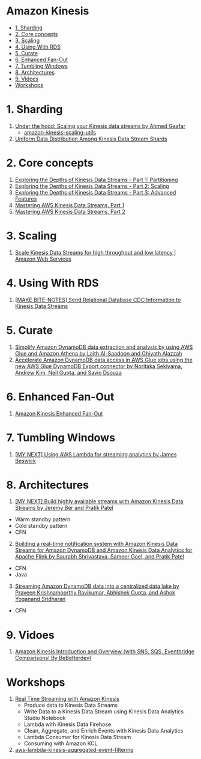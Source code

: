
<H1>Amazon Kinesis</h1>

<!-- TOC -->

- [1. Sharding](#1-sharding)
- [2. Core concepts](#2-core-concepts)
- [3. Scaling](#3-scaling)
- [4. Using With RDS](#4-using-with-rds)
- [5. Curate](#5-curate)
- [6. Enhanced Fan-Out](#6-enhanced-fan-out)
- [7. Tumbling Windows](#7-tumbling-windows)
- [8. Architectures](#8-architectures)
- [9. Vidoes](#9-vidoes)
- [Workshops](#workshops)

<!-- /TOC -->

# 1. Sharding
1. [Under the hood: Scaling your Kinesis data streams by Ahmed Gaafar](https://aws.amazon.com/blogs/big-data/under-the-hood-scaling-your-kinesis-data-streams/)
    - [amazon-kinesis-scaling-utils](https://github.com/awslabs/amazon-kinesis-scaling-utils)
2. [Uniform Data Distribution Among Kinesis Data Stream Shards](https://medium.com/onebyte-llc/uniform-data-distribution-among-kinesis-data-stream-shards-7d350bca4a99)

# 2. Core concepts
1. [Exploring the Depths of Kinesis Data Streams - Part 1: Partitioning](https://www.trek10.com/blog/exploring-the-depths-of-kinesis-data-streams---part-1-partitioning)
2. [Exploring the Depths of Kinesis Data Streams - Part 2: Scaling](https://www.trek10.com/blog/exploring-the-depths-of-kinesis-data-streams---part-2-scaling)
3. [Exploring the Depths of Kinesis Data Streams - Part 3: Advanced Features](https://www.trek10.com/blog/exploring-the-depths-of-kinesis-data-streams-part-3-advanced-features)
4. [Mastering AWS Kinesis Data Streams, Part 1](https://dev.solita.fi/2020/05/28/kinesis-streams-part-1.html)
5. [Mastering AWS Kinesis Data Streams, Part 2](https://dev.solita.fi/2020/12/21/kinesis-streams-part-2.html)

# 3. Scaling

1. [Scale Kinesis Data Streams for high throughput and low latency | Amazon Web Services](https://www.youtube.com/watch?v=oAliBHw_08M)

# 4. Using With RDS

1. [[MAKE BITE-NOTES] Send Relational Database CDC Information to Kinesis Data Streams](https://www.youtube.com/watch?v=xfAJfKDwdIA)

# 5. Curate

1. [Simplify Amazon DynamoDB data extraction and analysis by using AWS Glue and Amazon Athena by Laith Al-Saadoon and Ghiyath Alazzah](https://aws.amazon.com/blogs/database/simplify-amazon-dynamodb-data-extraction-and-analysis-by-using-aws-glue-and-amazon-athena/)
2. [Accelerate Amazon DynamoDB data access in AWS Glue jobs using the new AWS Glue DynamoDB Export connector by Noritaka Sekiyama, Andrew Kim, Neil Gupta, and Savio Dsouza](https://aws.amazon.com/blogs/big-data/accelerate-amazon-dynamodb-data-access-in-aws-glue-jobs-using-the-new-aws-glue-dynamodb-elt-connector/)

# 6. Enhanced Fan-Out

1. [Amazon Kinesis Enhanced Fan-Out](https://medium.com/avmconsulting-blog/amazon-kinesis-enhanced-fan-out-4e500411a414)

# 7. Tumbling Windows

1. [[MY NEXT] Using AWS Lambda for streaming analytics by James Beswick ](https://aws.amazon.com/blogs/compute/using-aws-lambda-for-streaming-analytics/)

# 8. Architectures

1. [[MY NEXT] Build highly available streams with Amazon Kinesis Data Streams by Jeremy Ber and Pratik Patel](https://aws.amazon.com/blogs/big-data/build-highly-available-streams-with-amazon-kinesis-data-streams/)
- Warm standby pattern
- Cold standby pattern
- CFN
2. [Building a real-time notification system with Amazon Kinesis Data Streams for Amazon DynamoDB and Amazon Kinesis Data Analytics for Apache Flink by Saurabh Shrivastava, Sameer Goel, and Pratik Patel ](https://aws.amazon.com/blogs/big-data/building-a-real-time-notification-system-with-amazon-kinesis-data-streams-for-amazon-dynamodb-and-amazon-kinesis-data-analytics-for-apache-flink/)
- CFN
- Java
3. [Streaming Amazon DynamoDB data into a centralized data lake by Praveen Krishnamoorthy Ravikumar, Abhishek Gupta, and Ashok Yoganand Sridharan](https://aws.amazon.com/blogs/big-data/streaming-amazon-dynamodb-data-into-a-centralized-data-lake/)
- CFN

# 9. Vidoes

1. [Amazon Kinesis Introduction and Overview (with SNS, SQS, Eventbridge Comparisons! By BeBetterdev)](https://www.youtube.com/watch?v=_bRTlb9b59Y)

# Workshops

1. [Real Time Streaming with Amazon Kinesis](https://catalog.us-east-1.prod.workshops.aws/workshops/2300137e-f2ac-4eb9-a4ac-3d25026b235f/en-US)
    - Produce data to Kinesis Data Streams
    - Write Data to a Kinesis Data Stream using Kinesis Data Analytics Studio Notebook
    - Lambda with Kinesis Data Firehose
    - Clean, Aggregate, and Enrich Events with Kinesis Data Analytics
    - Lambda Consumer for Kinesis Data Stream
    - Consuming with Amazon KCL
2. [aws-lambda-kinesis-aggregated-event-filtering](https://github.com/aws-samples/aws-lambda-kinesis-aggregated-event-filtering)
